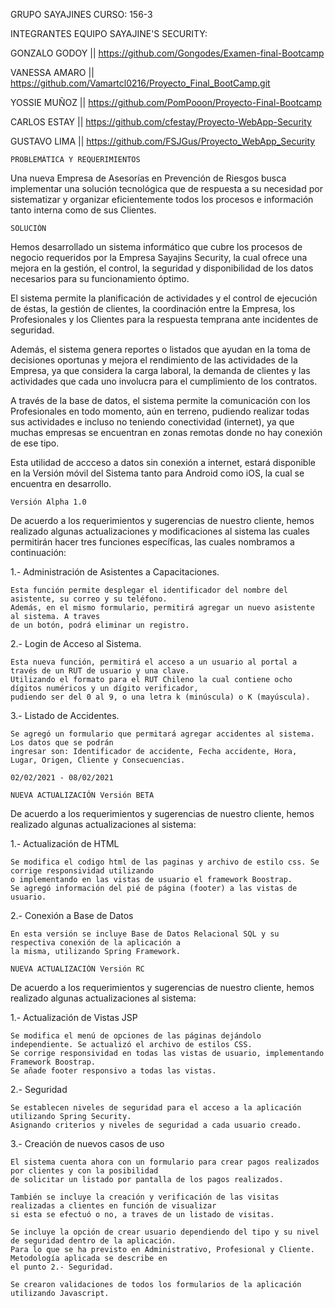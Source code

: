 GRUPO SAYAJINES CURSO: 156-3

INTEGRANTES EQUIPO SAYAJINE'S SECURITY:

GONZALO GODOY || https://github.com/Gongodes/Examen-final-Bootcamp

VANESSA AMARO || https://github.com/Vamartcl0216/Proyecto_Final_BootCamp.git

YOSSIE MUÑOZ  || https://github.com/PomPooon/Proyecto-Final-Bootcamp

CARLOS ESTAY  || https://github.com/cfestay/Proyecto-WebApp-Security

GUSTAVO LIMA  || https://github.com/FSJGus/Proyecto_WebApp_Security


~~~~~~~~~~~~~~~~~~~~~~~~~~~~~~~~~~~~~~~~~~~~~~~~~~~~~~~~~~~~~~~~~~~~~~~~~~~~~~~~~~~~~~~~~~~~~~~~~~~~~~~~~~~~~~~~~~~~~~~
PROBLEMÁTICA Y REQUERIMIENTOS
~~~~~~~~~~~~~~~~~~~~~~~~~~~~~~~~~~~~~~~~~~~~~~~~~~~~~~~~~~~~~~~~~~~~~~~~~~~~~~~~~~~~~~~~~~~~~~~~~~~~~~~~~~~~~~~~~~~~~~~

Una nueva Empresa de Asesorías en Prevención de Riesgos 
busca implementar una solución tecnológica que de respuesta 
a su necesidad por sistematizar y organizar eficientemente 
todos los procesos e información tanto interna como de sus Clientes.

~~~~~~~~~~~~~~~~~~~~~~~~~~~~~~~~~~~~~~~~~~~~~~~~~~~~~~~~~~~~~~~~~~~~~~~~~~~~~~~~~~~~~~~~~~~~~~~~~~~~~~~~~~~~~~~~~~~~~~
SOLUCIÓN
~~~~~~~~~~~~~~~~~~~~~~~~~~~~~~~~~~~~~~~~~~~~~~~~~~~~~~~~~~~~~~~~~~~~~~~~~~~~~~~~~~~~~~~~~~~~~~~~~~~~~~~~~~~~~~~~~~~~~~


Hemos desarrollado un sistema informático que cubre los procesos de negocio 
requeridos por la Empresa Sayajins Security, la cual ofrece una mejora en la gestión, el control, 
la seguridad y disponibilidad de los datos necesarios para su funcionamiento óptimo.  

El sistema permite la planificación de actividades y el control de ejecución de éstas, 
la gestión de clientes, la coordinación entre la Empresa, los Profesionales y los 
Clientes para la respuesta temprana ante incidentes de seguridad. 

Además, el sistema genera reportes o listados que ayudan en la toma de decisiones oportunas y
mejora el rendimiento de las actividades de la Empresa, ya que considera la carga laboral,  la demanda de clientes 
y las actividades que cada uno involucra para el cumplimiento de los contratos.
 
A través de la base de datos, el sistema permite la comunicación con los Profesionales en todo momento, 
aún en terreno, pudiendo realizar todas sus actividades e incluso no teniendo conectividad (internet), 
ya que muchas empresas se encuentran en zonas remotas donde no hay conexión de ese tipo.
 
Esta utilidad de accceso a datos sin conexión a internet, estará disponible en la Versión 
móvil del Sistema tanto para Android como iOS, la cual se encuentra en desarrollo.

~~~~~~~~~~~~~~~~~~~~~~~~~~~~~~~~~~~~~~~~~~~~~~~~~~~~~~~~~~~~~~~~~~~~~~~~~~~~~~~~~~~~~~~~~~~~~~~~~~~~~~~~~~~~~~~~~~~
Versión Alpha 1.0
~~~~~~~~~~~~~~~~~~~~~~~~~~~~~~~~~~~~~~~~~~~~~~~~~~~~~~~~~~~~~~~~~~~~~~~~~~~~~~~~~~~~~~~~~~~~~~~~~~~~~~~~~~~~~~~~~~~

De acuerdo a los requerimientos y sugerencias de nuestro cliente, hemos realizado
algunas actualizaciones y modificaciones al sistema las cuales permitirán hacer tres funciones específicas,
las cuales nombramos a continuación:

 1.- Administración de Asistentes a Capacitaciones.

	Esta función permite desplegar el identificador del nombre del asistente, su correo y su teléfono. 
	Además, en el mismo formulario, permitirá agregar un nuevo asistente al sistema. A traves
	de un botón, podrá eliminar un registro.

 2.- Login de Acceso al Sistema.
	
	Esta nueva función, permitirá el acceso a un usuario al portal a través de un RUT de usuario y una clave.
	Utilizando el formato para el RUT Chileno la cual contiene ocho dígitos numéricos y un dígito verificador,
	pudiendo ser del 0 al 9, o una letra k (minúscula) o K (mayúscula).

 3.- Listado de Accidentes.

	Se agregó un formulario que permitará agregar accidentes al sistema. Los datos que se podrán 
	ingresar son: Identificador de accidente, Fecha accidente, Hora, Lugar, Origen, Cliente y Consecuencias.

~~~~~~~~~~~~~~~~~~~~~~~~~~~~~~~~~~~~~~~~~~~~~~~~~~~~~~~~~~~~~~~~~~~~~~~~~~~~~~~~~~~~~~~~~~~~~~~~~~~~~~~~~~~~~~~~~~~~~
02/02/2021 - 08/02/2021

NUEVA ACTUALIZACIÓN Versión BETA
~~~~~~~~~~~~~~~~~~~~~~~~~~~~~~~~~~~~~~~~~~~~~~~~~~~~~~~~~~~~~~~~~~~~~~~~~~~~~~~~~~~~~~~~~~~~~~~~~~~~~~~~~~~~~~~~~~~~~

De acuerdo a los requerimientos y sugerencias de nuestro cliente, hemos realizado
algunas actualizaciones al sistema:

 1.- Actualización de HTML

	Se modifica el codigo html de las paginas y archivo de estilo css. Se corrige responsividad utilizando
	o implementando en las vistas de usuario el framework Boostrap. 
	Se agregó información del pié de página (footer) a las vistas de usuario.

 2.- Conexión a Base de Datos

	En esta versión se incluye Base de Datos Relacional SQL y su respectiva conexión de la aplicación a 
	la misma, utilizando Spring Framework.


~~~~~~~~~~~~~~~~~~~~~~~~~~~~~~~~~~~~~~~~~~~~~~~~~~~~~~~~~~~~~~~~~~~~~~~~~~~~~~~~~~~~~~~~~~~~~~~~~~~~~~~~~~~~~~~~~~~~~~~~
NUEVA ACTUALIZACIÓN Versión RC
~~~~~~~~~~~~~~~~~~~~~~~~~~~~~~~~~~~~~~~~~~~~~~~~~~~~~~~~~~~~~~~~~~~~~~~~~~~~~~~~~~~~~~~~~~~~~~~~~~~~~~~~~~~~~~~~~~~~~~~~

De acuerdo a los requerimientos y sugerencias de nuestro cliente, hemos realizado
algunas actualizaciones al sistema:

 1.- Actualización de Vistas JSP

	Se modifica el menú de opciones de las páginas dejándolo independiente. Se actualizó el archivo de estilos CSS. 
	Se corrige responsividad en todas las vistas de usuario, implementando Framework Boostrap.
	Se añade footer responsivo a todas las vistas.

 2.- Seguridad

	Se establecen niveles de seguridad para el acceso a la aplicación utilizando Spring Security.
	Asignando criterios y niveles de seguridad a cada usuario creado. 
	
 3.- Creación de nuevos casos de uso

	El sistema cuenta ahora con un formulario para crear pagos realizados por clientes y con la posibilidad
	de solicitar un listado por pantalla de los pagos realizados.

	También se incluye la creación y verificación de las visitas realizadas a clientes en función de visualizar 
	si esta se efectuó o no, a traves de un listado de visitas.

	Se incluye la opción de crear usuario dependiendo del tipo y su nivel de seguridad dentro de la aplicación. 
	Para lo que se ha previsto en Administrativo, Profesional y Cliente. Metodología aplicada se describe en
	el punto 2.- Seguridad.
	
	Se crearon validaciones de todos los formularios de la aplicación utilizando Javascript.

	
	

~~~~~~~~~~~~~~~~~~~~~~~~~~~~~~~~~~~~~~~~~~~~~~~~~~~~~~~~~~~~~~~~~~~~~~~~~~~~~~~~~~~~~~~~~~~~~~~~~~~~~~~~~~~~~~~~~~~~~~~~
